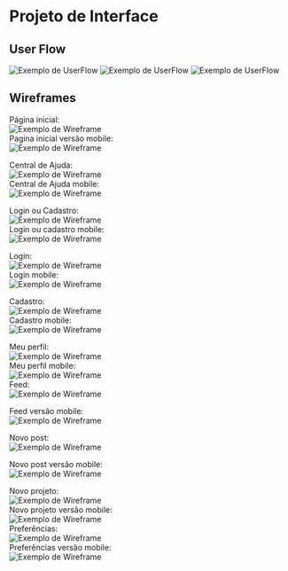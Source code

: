 
# Projeto de Interface

## User Flow

![Exemplo de UserFlow](images/userflowc1.png)
![Exemplo de UserFlow](images/userflowc2.png)
![Exemplo de UserFlow](images/userflowc3.png)




## Wireframes
Página inicial:
<br />
![Exemplo de Wireframe](images/paginainicial.png)
<br />
Pagina inicial versão mobile:
<br />
![Exemplo de Wireframe](images/paginainicialvm.png)

Central de Ajuda:
<br />
![Exemplo de Wireframe](images/centralAjuda.png)
<br />
Central de Ajuda mobile:
<br />
![Exemplo de Wireframe](images/centralAjuda-mobile.png)
<br />

Login ou Cadastro:
 <br /> 
![Exemplo de Wireframe](images/logincadastrovc.png)
 <br /> 
Login ou cadastro mobile:
 <br /> 
![Exemplo de Wireframe](images/logincadastrovm.png)
 <br /> 

Login:
 <br /> 
![Exemplo de Wireframe](images/loginvc.png)
<br /> 
Login mobile:
 <br /> 
![Exemplo de Wireframe](images/loginvm.png)
 <br /> 

Cadastro:
 <br /> 
![Exemplo de Wireframe](images/cadastrovc.png)
<br /> 
Cadastro mobile:
 <br /> 
![Exemplo de Wireframe](images/cadastrovm.png)
 <br /> 
 
 Meu perfil:
 <br /> 
![Exemplo de Wireframe](images/MeuPerfil-COMPUTADOR.png)
<br />
Meu perfil mobile:
 <br /> 
 ![Exemplo de Wireframe](images/MeuPerfil-MOBILE.png)
 <br />
Feed:
<br />
![Exemplo de Wireframe](images/Feed.png)
<br />

Feed versão mobile:
<br />
![Exemplo de Wireframe](images/Feed-versão-mobile.png)
<br />

Novo post:
<br />
![Exemplo de Wireframe](images/Novo-post.png)
<br />

Novo post versão mobile:
<br />
![Exemplo de Wireframe](images/Novo-post-mobile.png)
<br />

Novo projeto:
<br />
![Exemplo de Wireframe](images/inscomp.jpg)
<br />
Novo projeto versão mobile:
<br />
![Exemplo de Wireframe](images/inscmobile.jpg)
<br />
Preferências:
<br />
![Exemplo de Wireframe](images/vscomp.jpg)
<br />
Preferências versão mobile:
<br />
![Exemplo de Wireframe](images/vsmobile.jpg)
<br />

